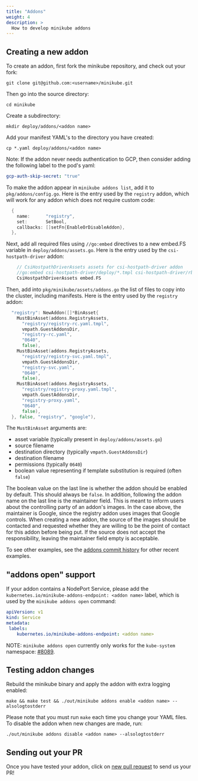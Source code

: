 ```yaml
---
title: "Addons"
weight: 4
description: >
  How to develop minikube addons
---
```


## Creating a new addon

To create an addon, first fork the minikube repository, and check out your fork:

```shell
git clone git@github.com:<username>/minikube.git
```

Then go into the source directory:

```shell
cd minikube
```

Create a subdirectory:

```shell
mkdir deploy/addons/<addon name>
```

Add your manifest YAML's to the directory you have created:

```shell
cp *.yaml deploy/addons/<addon name>
```

Note: If the addon never needs authentication to GCP, then consider adding the following label to the pod's yaml:

```yaml
gcp-auth-skip-secret: "true"
```

To make the addon appear in `minikube addons list`, add it to `pkg/addons/config.go`. Here is the entry used by the `registry` addon, which will work for any addon which does not require custom code:

```go
  {
    name:      "registry",
    set:       SetBool,
    callbacks: []setFn{EnableOrDisableAddon},
  },
```

Next, add all required files using `//go:embed` directives to a new embed.FS variable in `deploy/addons/assets.go`. Here is the entry used by the `csi-hostpath-driver` addon:

```go
	// CsiHostpathDriverAssets assets for csi-hostpath-driver addon
	//go:embed csi-hostpath-driver/deploy/*.tmpl csi-hostpath-driver/rbac/*.tmpl
	CsiHostpathDriverAssets embed.FS
```

Then, add into `pkg/minikube/assets/addons.go` the list of files to copy into the cluster, including manifests. Here is the entry used by the `registry` addon:

```go
  "registry": NewAddon([]*BinAsset{
    MustBinAsset(addons.RegistryAssets,
      "registry/registry-rc.yaml.tmpl",
      vmpath.GuestAddonsDir,
      "registry-rc.yaml",
      "0640",
      false),
    MustBinAsset(addons.RegistryAssets,
      "registry/registry-svc.yaml.tmpl",
      vmpath.GuestAddonsDir,
      "registry-svc.yaml",
      "0640",
      false),
    MustBinAsset(addons.RegistryAssets,
      "registry/registry-proxy.yaml.tmpl",
      vmpath.GuestAddonsDir,
      "registry-proxy.yaml",
      "0640",
      false),
  }, false, "registry", "google"),
```

The `MustBinAsset` arguments are:

* asset variable (typically present in `deploy/addons/assets.go`)
* source filename
* destination directory (typically `vmpath.GuestAddonsDir`)
* destination filename
* permissions (typically `0640`)
* boolean value representing if template substitution is required (often `false`)

The boolean value on the last line is whether the addon should be enabled by default. This should always be `false`. In addition, following the addon name on the last line is the maintainer field. This is meant to inform users about the controlling party of an addon's images. In the case above, the maintainer is Google, since the registry addon uses images that Google controls. When creating a new addon, the source of the images should be contacted and requested whether they are willing to be the point of contact for this addon before being put. If the source does not accept the responsibility, leaving the maintainer field empty is acceptable.

To see other examples, see the [addons commit history](https://github.com/kubernetes/minikube/commits/master/deploy/addons) for other recent examples.

## "addons open" support

If your addon contains a NodePort Service, please add the `kubernetes.io/minikube-addons-endpoint: <addon name>` label, which is used by the  `minikube addons open` command:

```yaml
apiVersion: v1
kind: Service
metadata:
 labels:
    kubernetes.io/minikube-addons-endpoint: <addon name>
```

NOTE: `minikube addons open` currently only works for the `kube-system` namespace: [#8089](https://github.com/kubernetes/minikube/issues/8089).

## Testing addon changes

Rebuild the minikube binary and apply the addon with extra logging enabled:

```shell
make && make test && ./out/minikube addons enable <addon name> --alsologtostderr
```

Please note that you must run `make` each time you change your YAML files. To disable the addon when new changes are made, run:

```shell
./out/minikube addons disable <addon name> --alsologtostderr
```

## Sending out your PR

Once you have tested your addon, click on [new pull request](https://github.com/kubernetes/minikube/compare) to send us your PR!
